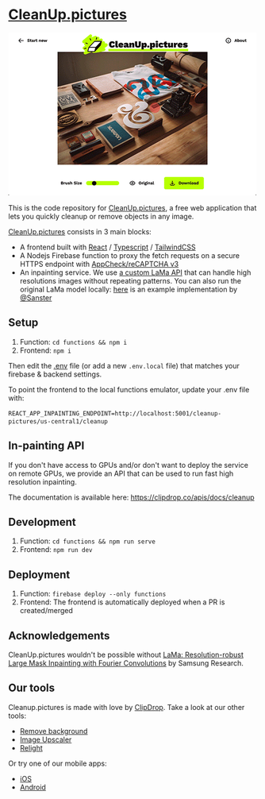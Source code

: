 # [CleanUp.pictures](https://cleanup.pictures)

![preview](./docs/demo.gif)

This is the code repository for [CleanUp.pictures](https://cleanup.pictures), a free web application that lets you quickly cleanup or remove objects in any image.

[CleanUp.pictures](https://cleanup.pictures) consists in 3 main blocks:

- A frontend built with [React](https://reactjs.org/) / [Typescript](https://www.typescriptlang.org/) / [TailwindCSS](https://tailwindcss.com/)
- A Nodejs Firebase function to proxy the fetch requests on a secure HTTPS endpoint with [AppCheck/reCAPTCHA v3](https://firebase.google.com/docs/app-check)
- An inpainting service. We use [a custom LaMa API](https://clipdrop.co/apis/docs/cleanup) that can handle high resolutions images without repeating patterns. You can also run the original LaMa model locally: [here](https://github.com/Sanster/lama-cleaner) is an example implementation by [@Sanster](https://github.com/Sanster)

## Setup

1. Function: `cd functions && npm i`
2. Frontend: `npm i`

Then edit the [.env](.env) file (or add a new `.env.local` file) that matches your firebase & backend settings.

To point the frontend to the local functions emulator, update your .env file with:

```
REACT_APP_INPAINTING_ENDPOINT=http://localhost:5001/cleanup-pictures/us-central1/cleanup
```

## In-painting API

If you don't have access to GPUs and/or don't want to deploy the service on remote GPUs,
we provide an API that can be used to run fast high resolution inpainting.

The documentation is available here: https://clipdrop.co/apis/docs/cleanup

## Development

1. Function: `cd functions && npm run serve`
2. Frontend: `npm run dev`

## Deployment

1. Function: `firebase deploy --only functions`
2. Frontend: The frontend is automatically deployed when a PR is created/merged

## Acknowledgements

CleanUp.pictures wouldn't be possible without [LaMa: Resolution-robust Large Mask Inpainting with Fourier Convolutions](https://github.com/saic-mdal/lama) by Samsung Research.

## Our tools

Cleanup.pictures is made with love by [ClipDrop](http://clipdrop.co/). 
Take a look at our other tools: 
- [Remove background](https://clipdrop.co/remove-background)
- [Image Upscaler](https://clipdrop.co/image-upscaler)
- [Relight](https://clipdrop.co/relight)

Or try one of our mobile apps:
- [iOS](https://apps.apple.com/app/clipdrop-ar-copy-paste/id1512594879)
- [Android](https://play.google.com/store/apps/details?id=app.arcopypaste)
